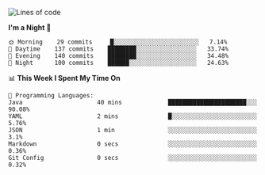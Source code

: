 <!--START_SECTION:waka-->
![Lines of code](https://img.shields.io/badge/From%20Hello%20World%20I%27ve%20Written-142279%20lines%20of%20code-blue)

**I'm a Night 🦉** 

```text
🌞 Morning    29 commits     █░░░░░░░░░░░░░░░░░░░░░░░░   7.14% 
🌆 Daytime    137 commits    ████████░░░░░░░░░░░░░░░░░   33.74% 
🌃 Evening    140 commits    ████████░░░░░░░░░░░░░░░░░   34.48% 
🌙 Night      100 commits    ██████░░░░░░░░░░░░░░░░░░░   24.63%

```


📊 **This Week I Spent My Time On** 

```text
💬 Programming Languages: 
Java                     40 mins             ██████████████████████░░░   90.08% 
YAML                     2 mins              █░░░░░░░░░░░░░░░░░░░░░░░░   5.76% 
JSON                     1 min               ░░░░░░░░░░░░░░░░░░░░░░░░░   3.1% 
Markdown                 0 secs              ░░░░░░░░░░░░░░░░░░░░░░░░░   0.36% 
Git Config               0 secs              ░░░░░░░░░░░░░░░░░░░░░░░░░   0.32%

```


<!--END_SECTION:waka-->
